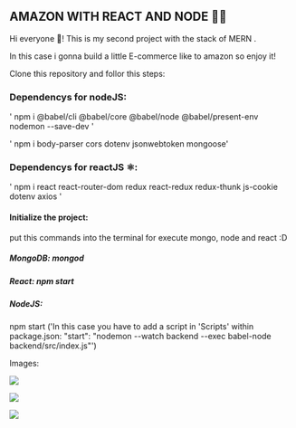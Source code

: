 ##  AMAZON WITH REACT AND NODE 👨‍💻

Hi everyone 👋! This is my second project with the stack of MERN .

In this case i gonna build a little E-commerce like to amazon so enjoy it!

Clone this repository and follor this steps:

###  Dependencys for nodeJS: 

' npm i @babel/cli @babel/core @babel/node @babel/present-env nodemon --save-dev '

' npm i  body-parser cors dotenv jsonwebtoken mongoose'

### Dependencys for reactJS  ⚛️: 

' npm i react react-router-dom redux react-redux redux-thunk js-cookie dotenv axios '

#### Initialize the project: 

put this commands into the terminal for execute mongo, node and react :D

##### MongoDB: mongod

##### React: npm start

##### NodeJS: 
npm start ('In this case you have to add a script in 'Scripts' within package.json: "start": "nodemon --watch backend --exec babel-node backend/src/index.js"')

Images: 

![](https://www.muycomputer.com/wp-content/uploads/2020/03/Amazon.jpg)

![](https://blog.desafiolatam.com/wp-content/uploads/2019/04/react-galaxia.png)

![](https://s3-us-west-2.amazonaws.com/devcodepro/media/tutorials/instalacion-de-nodejs-en-ubuntu-t1.jpg)
